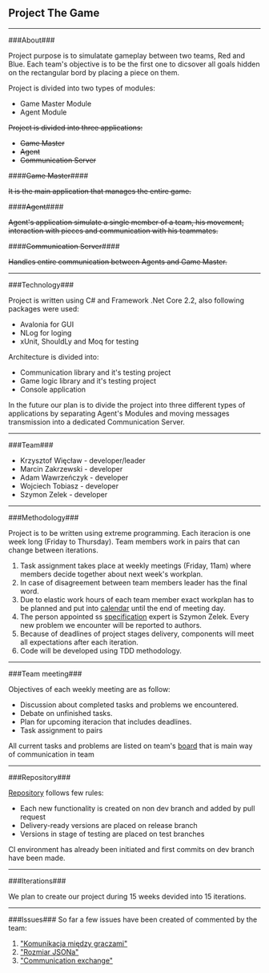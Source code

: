 
## Project The Game ##
----------
###About###

Project purpose is to simulatate gameplay between two teams, Red and Blue. Each team's objective is to be the first one to dicsover all goals hidden on the rectangular bord by placing a piece on them.

Project is divided into two types of modules:

 - Game Master Module
 - Agent Module

~~Project is divided into three applications:~~

 - ~~Game Master~~
 - ~~Agent~~
 - ~~Communication Server~~

####~~Game Master~~####

~~It is the main application that manages the entire game.~~

####~~Agent~~####

~~Agent's application simulate a single member of a team, his movement, interaction with pieces and communication with his teammates.~~

####~~Communication Server~~####

~~Handles entire communication between Agents and Game Master.~~


----------
###Technology###

Project is written using C# and Framework .Net Core 2.2, also following packages were used:

 - Avalonia for GUI
 - NLog for loging
 - xUnit, ShouldLy and Moq for testing

Architecture is divided into:

 - Communication library and it's testing project
 - Game logic library and it's testing project
 - Console application

In the future our plan is to divide the project into three different types of applications by separating Agent's Modules and moving messages transmission into a dedicated Communication Server.


----------
###Team###

 - Krzysztof Więcław - developer/leader
 - Marcin Zakrzewski - developer
 - Adam Wawrzeńczyk - developer
 - Wojciech Tobiasz - developer
 - Szymon Zelek - developer

----------
###Methodology###

Project is to be written using extreme programming. Each iteracion is one week long (Friday to Thursday). Team members work in pairs that can change between iterations.

 1. Task assignment takes place at weekly meetings (Friday, 11am) where members decide together about next week's workplan.
 2. In case of disagreement between team members leader has the final word.
 3. Due to elastic work hours of each team member exact workplan has to be planned and put into [calendar](https://calendar.google.com/calendar/r?cid=lghicnplhaaijb1p1vac05nrkk@group.calendar.google.com) until the end of meeting day.
 4. The person appointed ss [specification](https://bitbucket.org/filipiakk/io2_specyfikacja/src/master/) expert is Szymon Zelek. Every new problem we encounter will be reported to authors.
 5. Because of deadlines of project stages delivery, components will meet all expectations after each iteration.
 6. Code will be developed using TDD methodology.


----------
###Team meeting###

Objectives of each weekly meeting are as follow:

 - Discussion about completed tasks and problems we encountered.
 - Debate on unfinished tasks.
 - Plan for upcoming iteracion that includes deadlines.
 - Task assignment to pairs

All current tasks and problems are listed on team's [board](https://trello.com/b/0hRi4Ogv/io-mawsk) that is main way of communication in team


----------
###Repository###

[Repository](https://bitbucket.org/iomawsk/project-the-game-repo/src/master/) follows few rules:

 - Each new functionality is created on non dev branch and added by pull request
 - Delivery-ready versions are placed on release branch
 - Versions in stage of testing are placed on test branches

CI environment has already been initiated and first commits on dev branch have been made.

----------
###Iterations###

We plan to create our project during 15 weeks devided into 15 iterations.

----------
###Issues###
So far a few issues have been created of commented by the team:

 1. ["Komunikacja między graczami"](https://bitbucket.org/filipiakk/io2_specyfikacja/issues/34/komunikacja-mi-dzy-graczami-r-d-o-wiedzy?fbclid=IwAR0Of167dl1HGwO_7YdfKqrtb_2Yme99PAAG_T9PfGLxTYMZ4vIozDzdooI)
 2. ["Rozmiar JSONa"](https://bitbucket.org/filipiakk/io2_specyfikacja/issues/36/rozmiar-jsona-jak-dok-adnie-przesy-any?fbclid=IwAR1aR7rvY4GqFWigBs2XgsOX-PNjKh_3PsbyINKI34Ivk-7CVjRhf0VHn7M)
 3. ["Communication exchange"](https://bitbucket.org/filipiakk/io2_specyfikacja/issues/57/communication-exchange-nale-y-odpowiada)
